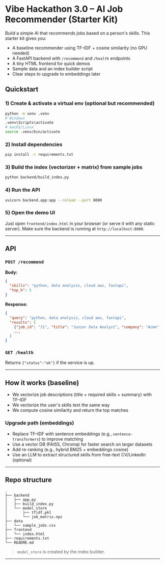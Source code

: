 # Vibe Hackathon 3.0 – AI Job Recommender (Starter Kit)

Build a simple AI that recommends jobs based on a person's skills. This starter kit gives you:
- A baseline recommender using TF–IDF + cosine similarity (no GPU needed)
- A FastAPI backend with `/recommend` and `/health` endpoints
- A tiny HTML frontend for quick demos
- Sample data and an index builder script
- Clear steps to upgrade to embeddings later

## Quickstart

### 1) Create & activate a virtual env (optional but recommended)
```bash
python -m venv .venv
# Windows
.venv\Scripts\activate
# macOS/Linux
source .venv/bin/activate
```

### 2) Install dependencies
```bash
pip install -r requirements.txt
```

### 3) Build the index (vectorizer + matrix) from sample jobs
```bash
python backend/build_index.py
```

### 4) Run the API
```bash
uvicorn backend.app:app --reload --port 8000
```

### 5) Open the demo UI
Just open `frontend/index.html` in your browser (or serve it with any static server).
Make sure the backend is running at `http://localhost:8000`.

---

## API

### `POST /recommend`
**Body:**
```json
{
  "skills": "python, data analysis, cloud aws, fastapi",
  "top_k": 5
}
```

**Response:**
```json
{
  "query": "python, data analysis, cloud aws, fastapi",
  "results": [
    {"job_id": "J1", "title": "Junior Data Analyst", "company": "Acme", "score": 0.71},
    ...
  ]
}
```

### `GET /health`
Returns `{"status":"ok"}` if the service is up.

---

## How it works (baseline)
- We vectorize job descriptions (title + required skills + summary) with TF–IDF
- We vectorize the user's skills text the same way
- We compute cosine similarity and return the top matches

### Upgrade path (embeddings)
- Replace TF–IDF with sentence embeddings (e.g., `sentence-transformers`) to improve matching
- Use a vector DB (FAISS, Chroma) for faster search on larger datasets
- Add re-ranking (e.g., hybrid BM25 + embeddings cosine)
- Use an LLM to extract structured skills from free-text CV/LinkedIn (optional)

---

## Repo structure
```
.
├── backend
│   ├── app.py
│   ├── build_index.py
│   └── model_store
│       ├── tfidf.pkl
│       └── job_matrix.npz
├── data
│   └── sample_jobs.csv
├── frontend
│   └── index.html
├── requirements.txt
└── README.md
```

> `model_store` is created by the index builder.

---

